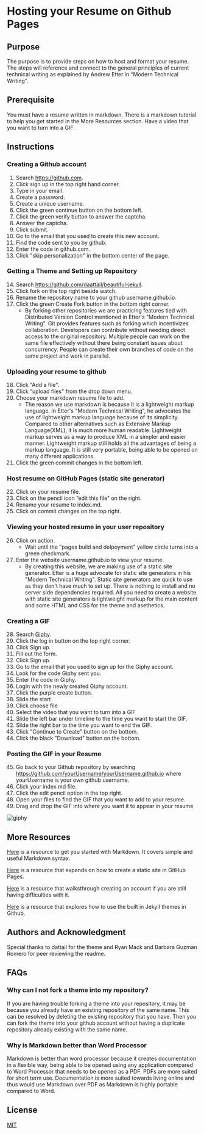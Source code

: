 # Hosting your Resume on Github Pages

## Purpose
The purpose is to provide steps on how to host and format your resume. The steps will reference and connect to the general principles of current technical writing as explained by Andrew Etter in “Modern Technical Writing”.

## Prerequisite
You must have a resume written in markdown. There is a markdown tutorial to help you get started in the More Resources section. Have a video that you want to turn into a GIF.

## Instructions
### Creating a Github account
1. Search https://github.com.
2. Click sign up in the top right hand corner.
3. Type in your email.
4. Create a password.
5. Create a unique username.
6. Click the green continue button on the bottom left.
7. Click the green verify button to answer the captcha.
8. Answer the captcha.
9. Click submit.
10. Go to the email that you used to create this new account.
11. Find the code sent to you by github.
12. Enter the code in github.com.
13. Click "skip personalization" in the bottom center of the page.
### Getting a Theme and Setting up Repository
14. Search https://github.com/daattail/beautiful-jekyll.
15. Click fork on the top right beside watch.
16. Rename the repository name to your github username.github.io.
17. Click the green Create Fork button in the bottom right corner.
     * By forking other repositories we are practicing features tied with Distributed Version Control mentioned in Etter's "Modern Technical Writing". Git provides features such as forking which incentivizes collaboration. Developers can contribute without needing direct access to the original repository. Multiple people can work on the same file effectively without there being constant issues about concurrency. People can create their own branches of code on the same project and work in parallel.
### Uploading your resume to github
18. Click “Add a file".
19. Click “upload files" from the drop down menu.
20. Choose your markdown resume file to add. 
     * The reason we use markdown is because it is a lightweight markup language. In Etter's "Modern Technical Writing", he advocates the use of lightweight markup language because of its simplicity. Compared to other alternatives such as Extensive Markup Language(XML), it is much more human readable. Lightweight markup serves as a way to produce XML in a simpler and easier manner. Lightweight markup still holds all the advantages of being a markup language. It is still very portable, being able to be opened on many different applications.
21. Click the green commit changes in the bottom left. 
### Host resume on GitHub Pages (static site generator)
22. Click on your resume file.
23. Click on the pencil icon “edit this file” on the right.
24. Rename your resume to index.md.
25. Click on commit changes on the top right.
### Viewing your hosted resume in your user repository
26. Click on action.
     * Wait until the "pages build and delpoyment" yellow circle turns into a green checkmark.
27. Enter the website username.github.io to view your resume.
     * By creating this website, we are making use of a static site generator. Etter is a huge advocate for static site generators in his "Modern Technical Writing". Static site generators are quick to use as they don't have much to set up. There is nothing to install and no server side dependencies required. All you need to create a website with static site generators is lightweight markup for the main content and some HTML and CSS for the theme and asethetics.
### Creating a GIF
28. Search [Giphy](https://giphy.com/).
29. Click the log in button on the top right corner.
30. Click Sign up.
31. Fill out the form.
32. Click Sign up.
33. Go to the email that you used to sign up for the Giphy account.
34. Look for the code Giphy sent you.
35. Enter the code in Giphy.
36. Login with the newly created Giphy account.
37. Click the purple create button.
38. Slide the start 
39. Click choose file
40. Select the video that you want to turn into a GIF
41. Slide the left bar under timeline to the time you want to start the GIF.
42. Slide the right bar to the time you want to end the GIF.
43. Click "Continue to Create" button on the bottom.
44. Click the black "Download" button on the bottom.
### Posting the GIF in your Resume
45. Go back to your Github repository by searching https://github.com/yourUsername/yourUsername.github.io where yourUsername is your own github username.
46. Click your index.md file.
47. Click the edit pencil option in the top right.
48. Open your files to find the GIF that you want to add to your resume.
49. Drag and drop the GIF into where you want it to appear in your resume

![giphy](https://github.com/ciire/ciire.github.io/assets/18106779/5cb7bd4b-c432-432c-be80-aa15da12a159)


	
## More Resources
[Here](https://www.youtube.com/watch?v=qhoXn4bIE1s) is a resource to get you started with Markdown. It covers simple and useful Markdown syntax.

[Here](https://www.youtube.com/watch?v=g6AJ9qPPoyc) is a resource that expands on how to create a static site in GitHub Pages.

[Here](https://www.youtube.com/watch?v=Gn3w1UvTx0A) is a resource that walksthrough creating an account if you are still having difficulties with it. 

[Here](https://www.youtube.com/watch?v=CTqqvaVKAJU&t=4s) is a resource that explores how to use the built in Jekyll themes in Github.



## Authors and Acknowledgment
Special thanks to dattail for the theme and Ryan Mack and Barbara Guzman Romero for peer reviewing the readme.

## FAQs
### Why can I not fork a theme into my repository?

If you are having trouble forking a theme into your repository, it may be because you already have an existing repository of the same name. This can be resolved by deleting the existing repository that you have. Then you can fork the theme into your github account without having a duplicate repository already existing with the same name.

### Why is Markdown better than Word Processor
Markdown is better than word processor because it creates documentation in a flexible way, being able to be opened using any application compared to Word Processor that needs to be opened as a PDF. PDFs are more suited for short term use. Documentation is more suited towards living online and thus would use Markdown over PDF as Markdown is highly portable compared to Word. 


## License

[MIT](https://choosealicense.com/licenses/mit/)
